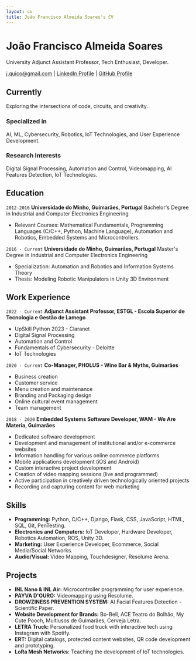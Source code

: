 ```yaml
---
layout: cv
title: João Francisco Almeida Soares's CV
---
```

# João Francisco Almeida Soares
University Adjunct Assistant Professor, Tech Enthusiast, Developer.

<div id="webaddress">
<a href="j.quico@gmail.com">j.quico@gmail.com</a>
| <a href="https://www.linkedin.com/in/jofralso/">LinkedIn Profile</a>
| <a href="https://github.com/Jofralso">GitHub Profile</a>
</div>

## Currently

Exploring the intersections of code, circuits, and creativity.

### Specialized in

AI, ML, Cybersecurity, Robotics, IoT Technologies, and User Experience Development.

### Research Interests

Digital Signal Processing, Automation and Control, Videomapping, AI Features Detection, IoT Technologies.

## Education

`2012-2016`
__Universidade do Minho, Guimarães, Portugal__
Bachelor's Degree in Industrial and Computer Electronics Engineering
- Relevant Courses: Mathematical Fundamentals, Programming Languages (C/C++, Python, Machine Language), Automation and Robotics, Embedded Systems and Microcontrollers.

`2016 - Current`
__Universidade do Minho, Guimarães, Portugal__
Master's Degree in Industrial and Computer Electronics Engineering
- Specialization: Automation and Robotics and Information Systems Theory
- Thesis: Modeling Robotic Manipulators in Unity 3D Environment

## Work Experience

`2022 - Current`
__Adjunct Assistant Professor, ESTGL - Escola Superior de Tecnologia e Gestão de Lamego__
- UpSkill Python 2023 - Claranet
- Digital Signal Processing
- Automation and Control
- Fundamentals of Cybersecurity - Deloitte
- IoT Technologies

`2020 - Current`
__Co-Manager, PHOLUS - Wine Bar & Myths, Guimarães__
- Business creation
- Customer service
- Menu creation and maintenance
- Branding and Packaging design
- Online cultural event management
- Team management

`2018 - 2020`
__Embedded Systems Software Developer, WAM - We Are Materia, Guimarães__
- Dedicated software development
- Development and management of institutional and/or e-commerce websites
- Information handling for various online commerce platforms
- Mobile applications development (iOS and Android)
- Custom interactive project development
- Creation of video mapping sessions (live and programmed)
- Active participation in creatively driven technologically oriented projects
- Recording and capturing content for web marketing


## Skills
- **Programming:** Python, C/C++, Django, Flask, CSS, JavaScript, HTML, SQL, Git, PenTesting.
- **Electronics and Computers:** IoT Developer, Hardware Developer, Robotics Automation, ROS, Unity 3D.
- **Marketing:** User Experience Developer, Ecommerce, Social Media/Social Networks.
- **Audio/Visual:** Video Mapping, Touchdesigner, Resolume Arena.

## Projects
- **INL Nano & INL Air:** Microcontroller programming for user experience.
- **PAYVA D'OURO:** Videomapping using Resolume.
- **DROWZINESS PREVENTION SYSTEM:** AI Facial Features Detection - Scientific Paper.
- **Website Development for Brands:** Bo-Bell, ACE Teatro do Bolhão, My Cute Pooch, Multiusos de Guimarães, Cerveja Letra.
- **LETRA Truck:** Personalized food truck with interactive tech using Instagram with Spotify.
- **ERT:** Digital catalogs, protected content websites, QR code development and prototyping.
- **LoRa Mesh Networks:** Teaching the development of IoT technologies.



<!-- ### Footer

Last updated: May 2013 -->


